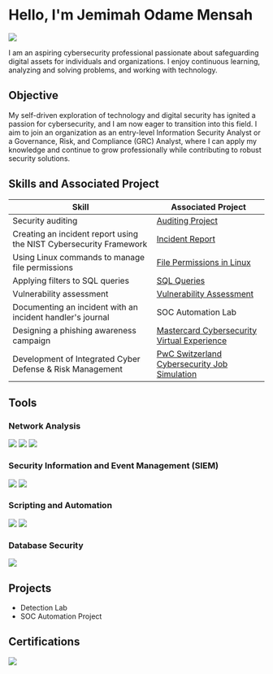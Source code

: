 # Hello, I'm Jemimah Odame Mensah
<a href="https://www.linkedin.com/in/odmajemahm6772a/"><img src="https://img.shields.io/badge/-LinkedIn-0072b1?&style=for-the-badge&logo=linkedin&logoColor=white" /></a>


I am an aspiring cybersecurity professional passionate about safeguarding digital assets for individuals and organizations. I enjoy continuous learning, analyzing and solving problems, and working with technology.

## Objective

My self-driven exploration of technology and digital security has ignited a passion for cybersecurity, and I am now eager to transition into this field. I aim to join an organization as an entry-level Information Security Analyst or a Governance, Risk, and Compliance (GRC) Analyst, where I can apply my knowledge and continue to grow professionally while contributing to robust security solutions.

## Skills and Associated Project

| Skill                                         | Associated Project         |
|-----------------------------------------------|----------------------------|
| Security auditing                             | <a href="https://github.com/Jemimah-Odame-Mensah/Auditing-Project">Auditing Project</a>|
| Creating an incident report using the NIST Cybersecurity Framework | <a href="https://github.com/Jemimah-Odame-Mensah/Incident-report">Incident Report</a>|
| Using Linux commands to manage file permissions | <a href="https://github.com/Jemimah-Odame-Mensah/Using-Linux-commands">File Permissions in Linux</a>|
| Applying filters to SQL queries               | <a href="https://github.com/Jemimah-Odame-Mensah/SQL-queries">SQL Queries</a>|
| Vulnerability assessment                      | <a href="https://github.com/Jemimah-Odame-Mensah/Vulnerability-Assessment/blob/main/README.md">Vulnerability Assessment</a>|
| Documenting an incident with an incident handler's journal | SOC Automation Lab|
| Designing a phishing awareness campaign       | <a href="https://github.com/Jemimah-Odame-Mensah/Mastercard-Cybersecurity-Virtual-Experience/blob/main/README.md">Mastercard Cybersecurity Virtual Experience</a>|
| Development of Integrated Cyber Defense & Risk Management    | <a href="https://github.com/Jemimah-Odame-Mensah/PwC-Switzerland-Cybersecurity-Job-Simulation/blob/main/README.md">PwC Switzerland Cybersecurity Job Simulation</a>|
 
## Tools

### Network Analysis
<div>
    <img src="https://img.shields.io/badge/-Wireshark-1679A7?&style=for-the-badge&logo=Wireshark&logoColor=white" />
    <img src="https://img.shields.io/badge/-Suricata-EF3B2D?&style=for-the-badge&logo=Suricata&logoColor=white" />
    <img src="https://img.shields.io/badge/-Tcpdump-4CAF50?&style=for-the-badge&logo=Tcpdump&logoColor=white" />
</div>

### Security Information and Event Management (SIEM)
<div>
    <img src="https://img.shields.io/badge/-Splunk-000000?&style=for-the-badge&logo=Splunk&logoColor=white" />
    <img src="https://img.shields.io/badge/-Chronicle-4285F4?&style=for-the-badge&logo=Chronicle&logoColor=white" />
</div>

### Scripting and Automation
<div>
    <img src="https://img.shields.io/badge/-Python-3776AB?&style=for-the-badge&logo=Python&logoColor=white" />
    <img src="https://img.shields.io/badge/-Bash-4EAA25?&style=for-the-badge&logo=GNU-Bash&logoColor=white" />
</div>

### Database Security
<div>
    <img src="https://img.shields.io/badge/-SQL-4479A1?&style=for-the-badge&logo=MySQL&logoColor=white" />
</div>

## Projects
- Detection Lab
- SOC Automation Project


## Certifications
<div>
<img src="https://img.shields.io/badge/-Google_Cybersecurity-4285F4?&style=for-the-badge&logo=Google&logoColor=white" />
</div>


